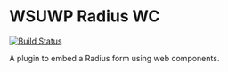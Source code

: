 # WSUWP Radius WC

[![Build Status](https://travis-ci.org/ssheilah/wsuwp-radius-wc.svg?branch=master)](https://travis-ci.org/ssheilah/wsuwp-radius-wc)

A plugin to embed a Radius form using web components.